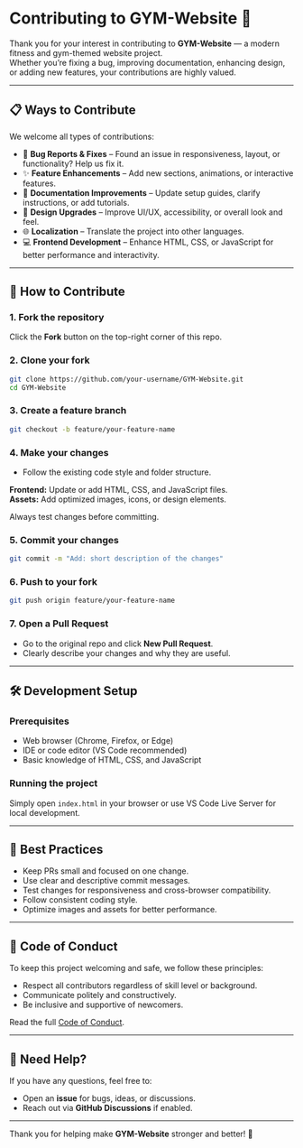 # Contributing to GYM-Website 💪

Thank you for your interest in contributing to **GYM-Website** — a modern fitness and gym-themed website project.  
Whether you’re fixing a bug, improving documentation, enhancing design, or adding new features, your contributions are highly valued.

---

## 📋 Ways to Contribute
We welcome all types of contributions:

- 🐞 **Bug Reports & Fixes** – Found an issue in responsiveness, layout, or functionality? Help us fix it.  
- ✨ **Feature Enhancements** – Add new sections, animations, or interactive features.  
- 📖 **Documentation Improvements** – Update setup guides, clarify instructions, or add tutorials.  
- 🎨 **Design Upgrades** – Improve UI/UX, accessibility, or overall look and feel.  
- 🌐 **Localization** – Translate the project into other languages.  
- 💻 **Frontend Development** – Enhance HTML, CSS, or JavaScript for better performance and interactivity.

---

## 🚀 How to Contribute

### 1. Fork the repository
Click the **Fork** button on the top-right corner of this repo.

### 2. Clone your fork
```bash
git clone https://github.com/your-username/GYM-Website.git
cd GYM-Website
```

### 3. Create a feature branch
```bash
git checkout -b feature/your-feature-name
```

### 4. Make your changes
- Follow the existing code style and folder structure.  

**Frontend:** Update or add HTML, CSS, and JavaScript files.  
**Assets:** Add optimized images, icons, or design elements.  

Always test changes before committing.

### 5. Commit your changes
```bash
git commit -m "Add: short description of the changes"
```

### 6. Push to your fork
```bash
git push origin feature/your-feature-name
```

### 7. Open a Pull Request
- Go to the original repo and click **New Pull Request**.  
- Clearly describe your changes and why they are useful.

---

## 🛠 Development Setup

### Prerequisites
- Web browser (Chrome, Firefox, or Edge)  
- IDE or code editor (VS Code recommended)  
- Basic knowledge of HTML, CSS, and JavaScript  

### Running the project
Simply open `index.html` in your browser or use VS Code Live Server for local development.

---

## 🧩 Best Practices
- Keep PRs small and focused on one change.  
- Use clear and descriptive commit messages.  
- Test changes for responsiveness and cross-browser compatibility.  
- Follow consistent coding style.  
- Optimize images and assets for better performance.

---

## 🤝 Code of Conduct
To keep this project welcoming and safe, we follow these principles:

- Respect all contributors regardless of skill level or background.  
- Communicate politely and constructively.  
- Be inclusive and supportive of newcomers.  

Read the full [Code of Conduct](CODE_OF_CONDUCT.md).

---

## 💬 Need Help?
If you have any questions, feel free to:

- Open an **issue** for bugs, ideas, or discussions.  
- Reach out via **GitHub Discussions** if enabled.  

---

Thank you for helping make **GYM-Website** stronger and better! 🚀
